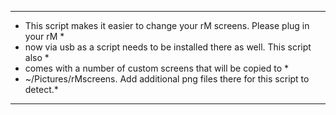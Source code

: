 **********************************************************************************
* This script makes it easier to change your rM screens.  Please plug in your rM *
* now via usb as a script needs to be installed there as well.  This script also *
* comes with a number of custom screens that will be copied to                   *
* ~/Pictures/rMscreens. Add additional png files there for this script to detect.*
**********************************************************************************
